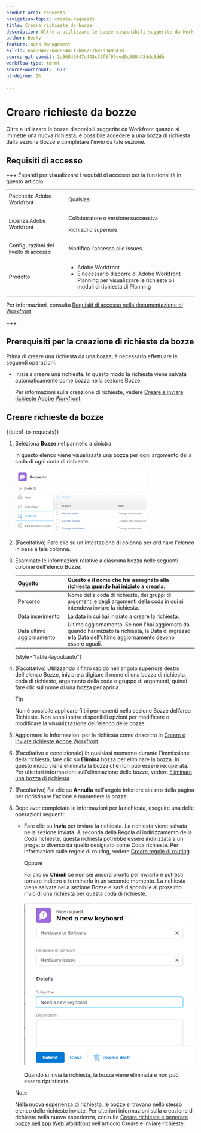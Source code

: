 ```yaml
---
product-area: requests
navigation-topic: create-requests
title: Creare richieste da bozze
description: Oltre a utilizzare le bozze disponibili suggerite da Workfront quando si immette una nuova richiesta, è possibile accedere a una bozza di richiesta dalla sezione Bozze e completare l'invio da tale sezione.
author: Becky
feature: Work Management
exl-id: 664004e7-04c8-4a1f-b682-7b82d349643d
source-git-commit: 1a56846647e443cf3f5f09eed8c3084434de5ddb
workflow-type: tm+mt
source-wordcount: '618'
ht-degree: 1%

---
```


# Creare richieste da bozze

Oltre a utilizzare le bozze disponibili suggerite da Workfront quando si immette una nuova richiesta, è possibile accedere a una bozza di richiesta dalla sezione Bozze e completare l&#39;invio da tale sezione.

## Requisiti di accesso

+++ Espandi per visualizzare i requisiti di accesso per la funzionalità in questo articolo.

<table style="table-layout:auto"> 
 <col> 
 <col> 
 <tbody> 
  <tr> 
   <td role="rowheader">Pacchetto Adobe Workfront</td> 
   <td> <p>Qualsiasi </p> </td> 
  </tr> 
  <tr> 
   <td role="rowheader">Licenza Adobe Workfront</td> 
   <td> <p>Collaboratore o versione successiva</p>
   <p>Richiedi o superiore</p>
    </td> 
  </tr> 
  <tr> 
   <td role="rowheader">Configurazioni del livello di accesso</td> 
   <td> <p>Modifica l'accesso alle Issues</p>  </td> 
  </tr> 
  <tr> 
   <td role="rowheader"> Prodotto</td> 
   <td> <ul><li>Adobe Workfront</li><li>È necessario disporre di Adobe Workfront Planning per visualizzare le richieste o i moduli di richiesta di Planning</td> 
  </tr> 
 </tbody> 
</table>

Per informazioni, consulta [Requisiti di accesso nella documentazione di Workfront](/help/quicksilver/administration-and-setup/add-users/access-levels-and-object-permissions/access-level-requirements-in-documentation.md).

+++

## Prerequisiti per la creazione di richieste da bozze

Prima di creare una richiesta da una bozza, è necessario effettuare le seguenti operazioni: 

* Inizia a creare una richiesta. In questo modo la richiesta viene salvata automaticamente come bozza nella sezione Bozze.

  Per informazioni sulla creazione di richieste, vedere [Creare e inviare richieste Adobe Workfront](../../../manage-work/requests/create-requests/create-submit-requests.md).

## Creare richieste da bozze

{{step1-to-requests}}

1. Seleziona **Bozze** nel pannello a sinistra.

   In questo elenco viene visualizzata una bozza per ogni argomento della coda di ogni coda di richieste.

   ![](assets/nwe-drafts-section-with-list-of-drafts-350x169.png)

1. (Facoltativo) Fare clic su un&#39;intestazione di colonna per ordinare l&#39;elenco in base a tale colonna.

1. Esaminate le informazioni relative a ciascuna bozza nelle seguenti colonne dell&#39;elenco Bozze:

   | Oggetto | Questo è il nome che hai assegnato alla richiesta quando hai iniziato a crearla. |
   |---|---|
   | Percorso | Nome della coda di richieste, dei gruppi di argomenti e degli argomenti della coda in cui si intendeva inviare la richiesta. |
   | Data inserimento | La data in cui hai iniziato a creare la richiesta. |
   | Data ultimo aggiornamento | Ultimo aggiornamento. Se non l&#39;hai aggiornato da quando hai iniziato la richiesta, la Data di ingresso e la Data dell&#39;ultimo aggiornamento devono essere uguali. |

   {style="table-layout:auto"}

1. (Facoltativo) Utilizzando il filtro rapido nell&#39;angolo superiore destro dell&#39;elenco Bozze, iniziare a digitare il nome di una bozza di richiesta, coda di richieste, argomento della coda o gruppo di argomenti, quindi fare clic sul nome di una bozza per aprirla.

   >[!TIP]
   >
   >Non è possibile applicare filtri permanenti nella sezione Bozze dell’area Richieste. Non sono inoltre disponibili opzioni per modificare o modificare la visualizzazione dell&#39;elenco delle bozze.

1. Aggiornare le informazioni per la richiesta come descritto in [Creare e inviare richieste Adobe Workfront](../../../manage-work/requests/create-requests/create-submit-requests.md).
1. (Facoltativo e condizionale) In qualsiasi momento durante l&#39;immissione della richiesta, fare clic su **Elimina** bozza per eliminare la bozza. In questo modo viene eliminata la bozza che non può essere recuperata. Per ulteriori informazioni sull&#39;eliminazione delle bozze, vedere [Eliminare una bozza di richiesta](../../../manage-work/requests/create-requests/delete-request-draft.md).

1. (Facoltativo) Fai clic su **Annulla** nell&#39;angolo inferiore sinistro della pagina per ripristinare l&#39;azione e mantenere la bozza.

1. Dopo aver completato le informazioni per la richiesta, eseguire una delle operazioni seguenti:

   * Fare clic su **Invia** per inviare la richiesta. La richiesta viene salvata nella sezione Inviata. A seconda della Regola di indirizzamento della Coda richieste, questa richiesta potrebbe essere indirizzata a un progetto diverso da quello designato come Coda richieste. Per informazioni sulle regole di routing, vedere [Creare regole di routing](../../../manage-work/requests/create-and-manage-request-queues/create-routing-rules.md).

     Oppure

     Fai clic su **Chiudi** se non sei ancora pronto per inviarlo e potresti tornare indietro e terminarlo in un secondo momento. La richiesta viene salvata nella sezione Bozze e sarà disponibile al prossimo invio di una richiesta per questa coda di richieste.

     ![](assets/nwe-submit-close-discard-draft-buttons-on-new-request-350x340.png)

     Quando si invia la richiesta, la bozza viene eliminata e non può essere ripristinata.

   >[!NOTE]
   >
   >Nella nuova esperienza di richiesta, le bozze si trovano nello stesso elenco delle richieste inviate.
   >Per ulteriori informazioni sulla creazione di richieste nella nuova esperienza, consulta [Creare richieste e generare bozze nell&#39;app Web Workfront](/help/quicksilver/manage-work/requests/create-requests/create-submit-requests.md#create-requests-and-generate-drafts-in-the-workfront-web-app) nell&#39;articolo Creare e inviare richieste.

